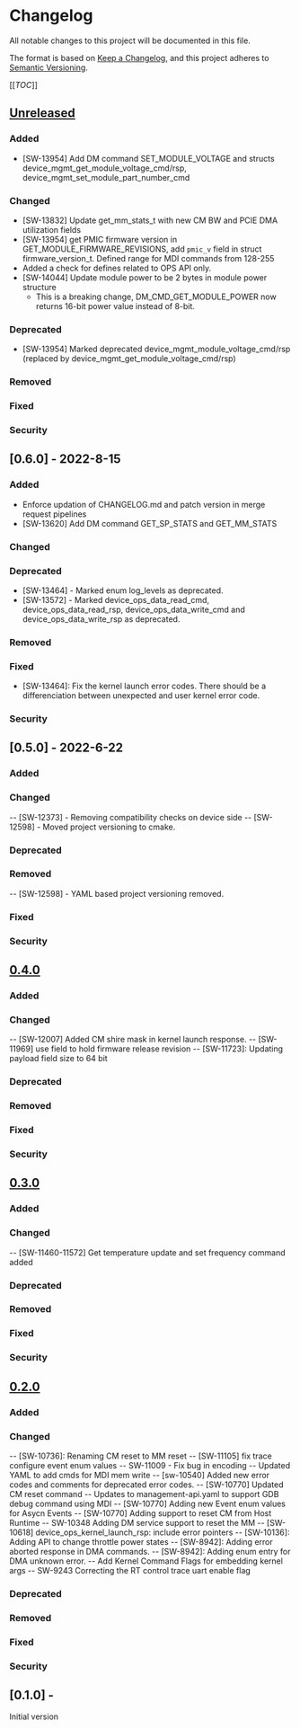 # Changelog
All notable changes to this project will be documented in this file.

The format is based on [Keep a Changelog](https://keepachangelog.com/en/1.0.0/),
and this project adheres to [Semantic Versioning](https://semver.org/spec/v2.0.0.html).

[[_TOC_]]

## [Unreleased]
### Added
- [SW-13954] Add DM command SET_MODULE_VOLTAGE and structs device_mgmt_get_module_voltage_cmd/rsp, device_mgmt_set_module_part_number_cmd
### Changed
- [SW-13832] Update get_mm_stats_t with new CM BW and PCIE DMA utilization fields
- [SW-13954] get PMIC firmware version in GET_MODULE_FIRMWARE_REVISIONS, add `pmic_v` field in struct firmware_version_t. Defined range for MDI commands from 128-255
- Added a check for defines related to OPS API only.
- [SW-14044] Update module power to be 2 bytes in module power structure
    - This is a breaking change, DM_CMD_GET_MODULE_POWER now returns 16-bit power value instead of 8-bit.
### Deprecated
- [SW-13954] Marked deprecated device_mgmt_module_voltage_cmd/rsp (replaced by device_mgmt_get_module_voltage_cmd/rsp)
### Removed
### Fixed
### Security

## [0.6.0] - 2022-8-15
### Added
- Enforce updation of CHANGELOG.md and patch version in merge request pipelines
- [SW-13620] Add DM command GET_SP_STATS and GET_MM_STATS
### Changed
### Deprecated
- [SW-13464] - Marked enum log_levels as deprecated.
- [SW-13572] - Marked device_ops_data_read_cmd, device_ops_data_read_rsp, device_ops_data_write_cmd and device_ops_data_write_rsp as deprecated.
### Removed
### Fixed
- [SW-13464]: Fix the kernel launch error codes. There should be a differenciation between unexpected and user kernel error code.
### Security

## [0.5.0] - 2022-6-22
### Added
### Changed
-- [SW-12373] - Removing compatibility checks on device side
-- [SW-12598] - Moved project versioning to cmake.

### Deprecated
### Removed
-- [SW-12598] - YAML based project versioning removed.
### Fixed
### Security


## [0.4.0]
### Added
### Changed
-- [SW-12007] Added CM shire mask in kernel launch response.
-- [SW-11969] use field to hold firmware release revision
-- [SW-11723]: Updating payload field size to 64 bit

### Deprecated
### Removed
### Fixed
### Security

## [0.3.0]
### Added
### Changed
-- [SW-11460-11572] Get temperature update and set frequency command added
### Deprecated
### Removed
### Fixed
### Security

## [0.2.0]
### Added
### Changed
-- [SW-10736]: Renaming CM reset to MM reset
-- [SW-11105] fix trace configure event enum values
-- SW-11009 - Fix bug in encoding
-- Updated YAML to add cmds for MDI mem write
-- [sw-10540] Added new error codes and comments for deprecated error codes.
-- [SW-10770] Updated CM reset command
-- Updates to management-api.yaml to support GDB debug command using MDI
-- [SW-10770] Adding new Event enum values for Asycn Events
-- [SW-10770] Adding support to reset CM from Host Runtime
-- SW-10348 Adding DM service support to reset the MM
-- [SW-10618] device_ops_kernel_launch_rsp: include error pointers
-- [SW-10136]: Adding API to change throttle power states
-- [SW-8942]: Adding error aborted response in DMA commands.
-- [SW-8942]: Adding enum entry for DMA unknown error.
-- Add Kernel Command Flags for embedding kernel args
-- SW-9243 Correcting the RT control trace uart enable flag

### Deprecated
### Removed
### Fixed
### Security


## [0.1.0] -
Initial version

[Unreleased]: https://gitlab.esperanto.ai/software/device-api/-/compare/v0.4.0...master
[0.4.0]: https://gitlab.esperanto.ai/software/device-api/-/tags/v0.4.0..v0.3.0
[0.3.0]: https://gitlab.esperanto.ai/software/device-api/-/tags/v0.3.0..v0.2.0
[0.2.0]: https://gitlab.esperanto.ai/software/device-api/-/tags/v0.2.0..v0.1.0
